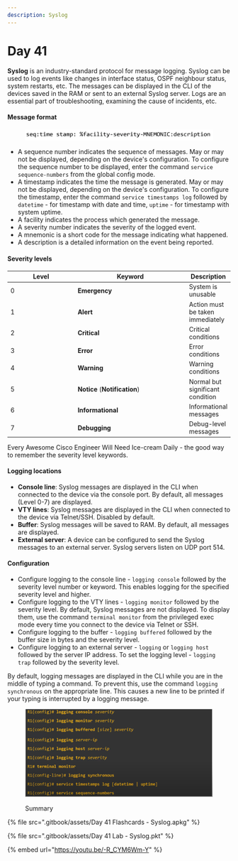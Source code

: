 ```yaml
---
description: Syslog
---
```


# Day 41

**Syslog** is an industry-standard protocol for message logging. Syslog can be used to log events like changes in interface status, OSPF neighbour status, system restarts, etc. The messages can be displayed in the CLI of the devices saved in the RAM or sent to an external Syslog server. Logs are an essential part of troubleshooting, examining the cause of incidents, etc.&#x20;

#### Message format

<figure><img src=".gitbook/assets/image (1) (1) (1) (1).png" alt="message format" width="563"><figcaption></figcaption></figure>

* A sequence number indicates the sequence of messages. May or may not be displayed, depending on the device's configuration. To configure the sequence number to be displayed, enter the command `service sequence-numbers` from the global config mode.
* A timestamp indicates the time the message is generated. May or may not be displayed, depending on the device's configuration. To configure the timestamp, enter the command `service timestamps log` followed by `datetime` - for timestamp with date and time, `uptime` - for timestamp with system uptime.
* A facility indicates the process which generated the message.
* A severity number indicates the severity of the logged event.
* A mnemonic is a short code for the message indicating what happened.&#x20;
* A description is a detailed information on the event being reported.

#### Severity levels

<table><thead><tr><th width="166.33333333333331">Level</th><th width="279">Keyword</th><th>Description</th></tr></thead><tbody><tr><td>0</td><td><strong>Emergency</strong></td><td>System is unusable</td></tr><tr><td>1</td><td><strong>Alert</strong></td><td>Action must be taken immediately</td></tr><tr><td>2</td><td><strong>Critical</strong></td><td>Critical conditions</td></tr><tr><td>3</td><td><strong>Error</strong></td><td>Error conditions</td></tr><tr><td>4</td><td><strong>Warning</strong></td><td>Warning conditions</td></tr><tr><td>5</td><td><strong>Notice</strong> (<strong>Notification</strong>)</td><td>Normal but significant condition</td></tr><tr><td>6</td><td><strong>Informational</strong></td><td>Informational messages</td></tr><tr><td>7</td><td><strong>Debugging</strong></td><td>Debug-level messages</td></tr></tbody></table>

Every Awesome Cisco Engineer Will Need Ice-cream Daily - the good way to remember the severity level keywords.

#### Logging locations

* **Console line**: Syslog messages are displayed in the CLI when connected to the device via the console port. By default, all messages (Level 0-7) are displayed.
* **VTY lines**: Syslog messages are displayed in the CLI when connected to the device via Telnet/SSH. Disabled by default.
* **Buffer**: Syslog messages will be saved to RAM. By default, all messages are displayed.
* **External server**: A device can be configured to send the Syslog messages to an external server. Syslog servers listen on UDP port 514.&#x20;

#### Configuration

* Configure logging to the console line -  `logging console` followed by the severity level number or keyword. This enables logging for the specified severity level and higher.
* Configure logging to the VTY lines - `logging monitor` followed by the severity level. By default, Syslog messages are not displayed. To display them, use the command `terminal monitor` from the privileged exec mode every time you connect to the device via Telnet or SSH.
* Configure logging to the buffer - `logging buffered` followed by the buffer size in bytes and the severity level.
* Configure logging to an external server - `logging` or `logging host` followed by the server IP address. To set the logging level - `logging trap` followed by the severity level.

By default, logging messages are displayed in the CLI while you are in the middle of typing a command. To prevent this, use the command `logging synchronous` on the appropriate line. This causes a new line to be printed if your typing is interrupted by a logging message.

<figure><img src=".gitbook/assets/image (2) (1) (1).png" alt="summary" width="563"><figcaption><p>Summary</p></figcaption></figure>

{% file src=".gitbook/assets/Day 41 Flashcards - Syslog.apkg" %}

{% file src=".gitbook/assets/Day 41 Lab - Syslog.pkt" %}

{% embed url="https://youtu.be/-R_CYM6Wm-Y" %}
